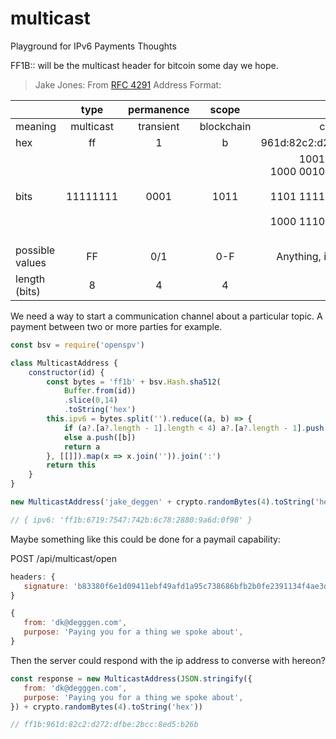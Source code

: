 # multicast
Playground for IPv6 Payments Thoughts

FF1B:: will be the multicast header for bitcoin some day we hope.

> Jake Jones: From [RFC 4291](https://www.rfc-editor.org/rfc/rfc4291) Address Format:

|                 |   type    | permanence |   scope    |                                                                         groupID                                                                         |
|:----------------|:---------:|:----------:|:----------:|:-------------------------------------------------------------------------------------------------------------------------------------------------------:|
| meaning         | multicast | transient  | blockchain |                                                                     conversationID                                                                      |
| hex             |    ff     |     1      |     b      |                                                           961d:82c2:d272:dfbe:2bcc:8ed5:b26b                                                            |
| bits            | 11111111  |    0001    |    1011    | 1001 0110 0001 1101<br/>1000 0010 1100 0010 1101 0010 0111 0010<br/>1101 1111 1011 1110 0010 1011 1100 1100<br/>1000 1110 1101 0101 1011 0010 0110 1011 |                                   |
| possible values |    FF     |    0/1     |    0-F     |                                                            Anything, including a hash output                                                            |
| length (bits)   |     8     |     4      |     4      |                                                                           112                                                                           |

We need a way to start a communication channel about a particular topic. A payment between two or more parties for example.

```javascript
const bsv = require('openspv')

class MulticastAddress {
    constructor(id) {
        const bytes = 'ff1b' + bsv.Hash.sha512(
            Buffer.from(id))
            .slice(0,14)
            .toString('hex')
        this.ipv6 = bytes.split('').reduce((a, b) => {
            if (a?.[a?.length - 1].length < 4) a?.[a?.length - 1].push(b)
            else a.push([b])
            return a
        }, [[]]).map(x => x.join('')).join(':')
        return this
    }
}

new MulticastAddress('jake_deggen' + crypto.randomBytes(4).toString('hex'))

// { ipv6: 'ff1b:6719:7547:742b:6c78:2880:9a6d:0f98' }

```

Maybe something like this could be done for a paymail capability:

POST /api/multicast/open
```javascript
headers: {
   signature: 'b83380f6e1d09411ebf49afd1a95c738686bfb2b0fe2391134f4ae3d6d77b78a'
}

{
   from: 'dk@degggen.com',
   purpose: 'Paying you for a thing we spoke about',
}
```

Then the server could respond with the ip address to converse with hereon?

```javascript
const response = new MulticastAddress(JSON.stringify({
   from: 'dk@degggen.com',
   purpose: 'Paying you for a thing we spoke about',
}) + crypto.randomBytes(4).toString('hex'))

// ff1b:961d:82c2:d272:dfbe:2bcc:8ed5:b26b

```

